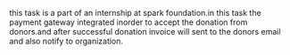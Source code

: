 this task is a part of an internship at spark foundation.in this task the payment gateway integrated inorder to accept the donation from donors.and after successful donation invoice will sent to the donors email and also notify to organization.